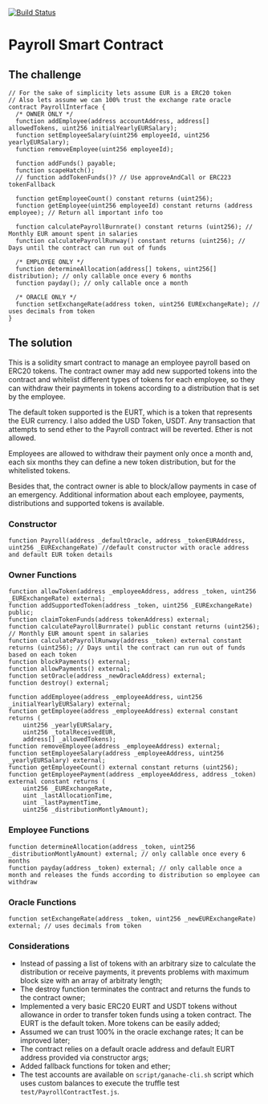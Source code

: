 [![Build Status](https://travis-ci.com/fforbeck/Payroll-SmartContract.svg?token=QwGVaghZwghs8qEgGeyu&branch=master)](https://travis-ci.com/fforbeck/Payroll-SmartContract)

# Payroll Smart Contract

## The challenge
```
// For the sake of simplicity lets assume EUR is a ERC20 token
// Also lets assume we can 100% trust the exchange rate oracle
contract PayrollInterface {
  /* OWNER ONLY */
  function addEmployee(address accountAddress, address[] allowedTokens, uint256 initialYearlyEURSalary);
  function setEmployeeSalary(uint256 employeeId, uint256 yearlyEURSalary);
  function removeEmployee(uint256 employeeId);

  function addFunds() payable;
  function scapeHatch();
  // function addTokenFunds()? // Use approveAndCall or ERC223 tokenFallback

  function getEmployeeCount() constant returns (uint256);
  function getEmployee(uint256 employeeId) constant returns (address employee); // Return all important info too

  function calculatePayrollBurnrate() constant returns (uint256); // Monthly EUR amount spent in salaries
  function calculatePayrollRunway() constant returns (uint256); // Days until the contract can run out of funds

  /* EMPLOYEE ONLY */
  function determineAllocation(address[] tokens, uint256[] distribution); // only callable once every 6 months
  function payday(); // only callable once a month

  /* ORACLE ONLY */
  function setExchangeRate(address token, uint256 EURExchangeRate); // uses decimals from token
}
```

## The solution
This is a solidity smart contract to manage an employee payroll based on ERC20 tokens. The contract owner may
add new supported tokens into the contract and whitelist different types of tokens for each employee, so they can withdraw their payments in tokens according to a distribution that is set by the employee.

The default token supported is the EURT, which is a token that represents the EUR currency. I also added the USD Token, USDT. Any transaction that attempts to send ether to the Payroll contract will be reverted. Ether is not allowed.

Employees are allowed to withdraw their payment only once a month and, each six months they can define a new token distribution, but for the whitelisted tokens.

Besides that, the contract owner is able to block/allow payments in case of an emergency. Additional information about each employee, payments, distributions and supported tokens is available.



### Constructor
```solidity
function Payroll(address _defaultOracle, address _tokenEURAddress, uint256 _EURExchangeRate) //default constructor with oracle address and default EUR token details
```

### Owner Functions
```solidity
function allowToken(address _employeeAddress, address _token, uint256 _EURExchangeRate) external;
function addSupportedToken(address _token, uint256 _EURExchangeRate) public;
function claimTokenFunds(address tokenAddress) external;
function calculatePayrollBurnrate() public constant returns (uint256); // Monthly EUR amount spent in salaries
function calculatePayrollRunway(address _token) external constant returns (uint256); // Days until the contract can run out of funds based on each token
function blockPayments() external;
function allowPayments() external;
function setOracle(address _newOracleAddress) external;
function destroy() external;

function addEmployee(address _employeeAddress, uint256 _initialYearlyEURSalary) external;
function getEmployee(address _employeeAddress) external constant returns (
    uint256 _yearlyEURSalary,
    uint256 _totalReceivedEUR,
    address[] _allowedTokens);
function removeEmployee(address _employeeAddress) external;
function setEmployeeSalary(address _employeeAddress, uint256 _yearlyEURSalary) external;
function getEmployeeCount() external constant returns (uint256);
function getEmployeePayment(address _employeeAddress, address _token) external constant returns (
    uint256 _EURExchangeRate,
    uint _lastAllocationTime,
    uint _lastPaymentTime,
    uint256 _distributionMontlyAmount);
```

### Employee Functions
```solidity
function determineAllocation(address _token, uint256 _distributionMontlyAmount) external; // only callable once every 6 months
function payday(address _token) external; // only callable once a month and releases the funds according to distribution so employee can withdraw
```

### Oracle Functions
```solidity
function setExchangeRate(address _token, uint256 _newEURExchangeRate) external; // uses decimals from token
```

### Considerations
 - Instead of passing a list of tokens with an arbitrary size to calculate 
 the distribution or receive payments, it prevents problems with maximum block size with an array of arbitraty length;
 - The destroy function terminates the contract and returns the funds to the contract owner;
 - Implemented a very basic ERC20 EURT and USDT tokens without allowance in order to transfer token funds using
 a token contract. The EURT is the default token. More tokens can be easily added;
 - Assumed we can trust 100% in the oracle exchange rates; It can be improved later;
 - The contract relies on a default oracle address and default EURT address provided via constructor args;
 - Added fallback functions for token and ether;
 - The test accounts are available on `script/ganache-cli.sh` script which uses custom balances to 
 execute the truffle test `test/PayrollContractTest.js`.
